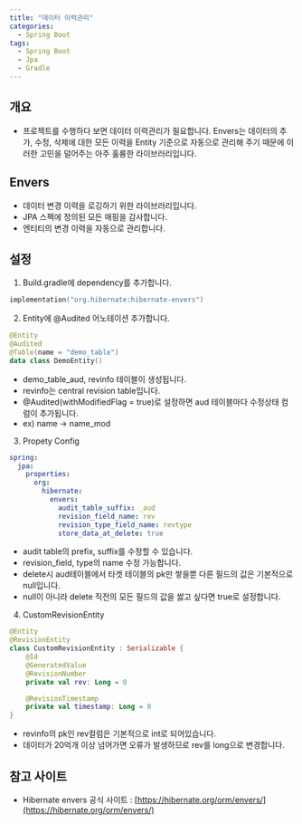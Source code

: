 ```yaml
---
title: "데이터 이력관리"
categories:
  - Spring Boot
tags:
  - Spring Boot
  - Jpa
  - Gradle
---
```


## 개요
- 프로젝트를 수행하다 보면 데이터 이력관리가 필요합니다.
Envers는 데이터의 추가, 수정, 삭제에 대한 모든 이력을 Entity 기준으로 자동으로 관리해 주기 때문에 이러한 고민을 덜어주는 아주 훌륭한 라이브러리입니다.

## Envers

- 데이터 변경 이력을 로깅하기 위한 라이브러리입니다.
- JPA 스펙에 정의된 모든 매핑을 감사합니다.
- 엔티티의 변경 이력을 자동으로 관리합니다.

## 설정
1. Build.gradle에 dependency를 추가합니다.
```kotlin
implementation("org.hibernate:hibernate-envers")
```
2. Entity에 @Audited 어노테이션 추가합니다.
```kotlin
@Entity
@Audited
@Table(name = "demo_table")
data class DemoEntity()
```
- demo_table_aud, revinfo 테이블이 생성됩니다.
- revinfo는 central revision table입니다.
- @Audited(withModifiedFlag = true)로 설정하면 aud 테이블마다 수정상태 컴럼이 추가됩니다.
- ex) name -> name_mod
3. Propety Config
```yaml
spring:
  jpa:
    properties:
      org:
        hibernate:
          envers:
            audit_table_suffix: _aud
            revision_field_name: rev 
            revision_type_field_name: revtype
            store_data_at_delete: true
```
- audit table의 prefix, suffix를 수정할 수 있습니다.
- revision_field, type의 name 수정 가능합니다.
- delete시 aud테이블에서 타겟 테이블의 pk만 쌓을뿐 다른 필드의 값은 기본적으로 null입니다.
- null이 아니라 delete 직전의 모든 필드의 값을 쌇고 싶다면 true로 설정합니다.

4. CustomRevisionEntity
```kotlin
@Entity
@RevisionEntity
class CustomRevisionEntity : Serializable {
    @Id
    @GeneratedValue
    @RevisionNumber
    private val rev: Long = 0

    @RevisionTimestamp
    private val timestamp: Long = 0
}
```

- revinfo의 pk인 rev컬럼은 기본적으로 int로 되어있습니다.
- 데이터가 20억개 이상 넘어가면 오류가 발생하므로 rev를 long으로 변경합니다.

## 참고 사이트
- Hibernate envers 공식 사이트 : [https://hibernate.org/orm/envers/](https://hibernate.org/orm/envers/)  

